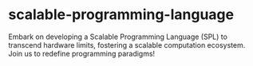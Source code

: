 # scalable-programming-language
Embark on developing a Scalable Programming Language (SPL) to transcend hardware limits, fostering a scalable computation ecosystem. Join us to redefine programming paradigms!
